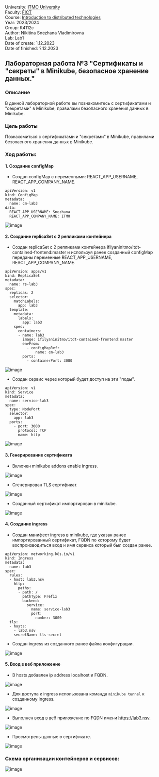 University: [ITMO University](https://itmo.ru/ru/)  
Faculty: [FICT](https://fict.itmo.ru)  
Course: [Introduction to distributed technologies](https://github.com/itmo-ict-faculty/introduction-to-distributed-technologies)  
Year: 2023/2024  
Group: K4112c  
Author: Nikitina Snezhana Vladimirovna  
Lab: Lab1  
Date of create: 1.12.2023  
Date of finished: ?.12.2023  

## Лабораторная работа №3 "Сертификаты и "секреты" в Minikube, безопасное хранение данных."
### Описание
В данной лабораторной работе вы познакомитесь с сертификатами и "секретами" в Minikube, правилами безопасного хранения данных в Minikube.
### Цель работы
Познакомиться с сертификатами и "секретами" в Minikube, правилами безопасного хранения данных в Minikube.
### Ход работы:
#### 1. Создание configMap
- Создан configMap с переменными: REACT_APP_USERNAME, REACT_APP_COMPANY_NAME.
```
apiVersion: v1
kind: ConfigMap
metadata:
  name: cm-lab3
data:
  REACT_APP_USERNAME: Snezhana
  REACT_APP_COMPANY_NAME: ITMO
```

![image](https://github.com/snekitushka/2023_2024-introduction_to_distributed_technologies-k4112c-nikitina_s_v/assets/65435279/cee75cca-c703-4515-b35e-93ebbc3ab183)

#### 2. Создание replicaSet с 2 репликами контейнера
- Создан replicaSet с 2 репликами контейнера ifilyaninitmo/itdt-contained-frontend:master и используя ранее созданный configMap переданы переменные REACT_APP_USERNAME, REACT_APP_COMPANY_NAME.
```
apiVersion: apps/v1
kind: ReplicaSet
metadata:
  name: rs-lab3
spec:
  replicas: 2
  selector:
    matchLabels:
      app: lab3
  template:
    metadata:
      labels:
        app: lab3
    spec:
      containers:
      - name: lab3
        image: ifilyaninitmo/itdt-contained-frontend:master
        envFrom:
          - configMapRef:
              name: cm-lab3
        ports:
          - containerPort: 3000
```

![image](https://github.com/snekitushka/2023_2024-introduction_to_distributed_technologies-k4112c-nikitina_s_v/assets/65435279/1ba28b55-88f4-40d0-b442-8e625e69c6e2)

- Создан cервис через который будет доступ на эти "поды".
```
apiVersion: v1
kind: Service
metadata:
  name: service-lab3
spec:
  type: NodePort
  selector:
    app: lab3
  ports:
    - port: 3000
      protocol: TCP
      name: http
```

![image](https://github.com/snekitushka/2023_2024-introduction_to_distributed_technologies-k4112c-nikitina_s_v/assets/65435279/2356dd42-281e-48bd-b061-41c9be354aa4)

#### 3. Генерирование сертификата
- Включен minikube addons enable ingress.

![image](https://github.com/snekitushka/2023_2024-introduction_to_distributed_technologies-k4112c-nikitina_s_v/assets/65435279/8a083591-5c46-47e2-b69c-2be2b47782f8)

- Сгенерирован TLS сертификат.

![image](https://github.com/snekitushka/2023_2024-introduction_to_distributed_technologies-k4112c-nikitina_s_v/assets/65435279/3df5762f-df67-451e-8031-5f443a8b8de7)

- Созданный сертификат импортирован в minikube.

![image](https://github.com/snekitushka/2023_2024-introduction_to_distributed_technologies-k4112c-nikitina_s_v/assets/65435279/d418805c-3574-4957-9342-df5277bf1f15)


#### 4. Создание ingress
- Создан манифест ingress в minikube, где указан ранее импортированный сертификат, FQDN по которому будет воспроизводиться вход и имя сервиса который был создан ранее.
```
apiVersion: networking.k8s.io/v1
kind: Ingress
metadata:
  name: lab3
spec:
  rules:
  - host: lab3.nsv
    http:
      paths:
      - path: /
        pathType: Prefix
        backend:
          service:
            name: service-lab3
            port:
              number: 3000
  tls:
  - hosts:
    - lab3.nsv
    secretName: tls-secret
```
- Создан ingress из созданного ранее файла конфигурации.

![image](https://github.com/snekitushka/2023_2024-introduction_to_distributed_technologies-k4112c-nikitina_s_v/assets/65435279/155b974b-35d3-4e95-a3e5-fc07d6325224)

#### 5. Вход в веб приложение
- В hosts добавлен ip address localhost и FQDN.

![image](https://github.com/snekitushka/2023_2024-introduction_to_distributed_technologies-k4112c-nikitina_s_v/assets/65435279/50395ce1-0c11-4144-ac27-cd542b1c1c39)

- Для доступа к ingress использована команда `minikube tunnel` к созданному ingress.

![image](https://github.com/snekitushka/2023_2024-introduction_to_distributed_technologies-k4112c-nikitina_s_v/assets/65435279/74a6fc1a-3701-469f-9f5c-2b80e9c4adaf)

- Выполнен вход в веб приложение по FQDN имени https://lab3.nsv.

![image](https://github.com/snekitushka/2023_2024-introduction_to_distributed_technologies-k4112c-nikitina_s_v/assets/65435279/deff2727-0528-45ac-ae1e-f92d064ceaa7)


- Просмотрены данные о сертификате.

![image](https://github.com/snekitushka/2023_2024-introduction_to_distributed_technologies-k4112c-nikitina_s_v/assets/65435279/4d219afe-2cd7-4d65-bd6d-91bd795f2ba5)

### Схема организации контейнеров и сервисов:
![image](https://github.com/snekitushka/2023_2024-introduction_to_distributed_technologies-k4112c-nikitina_s_v/assets/65435279/93a942d6-5379-409d-a6a9-38996660a804)

